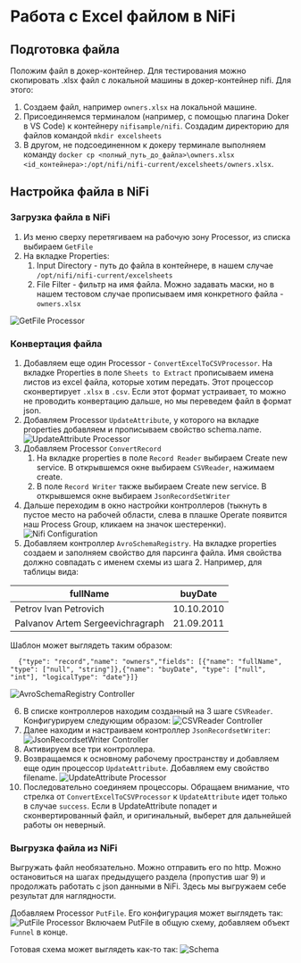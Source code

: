 # Работа с Excel файлом в NiFi

## Подготовка файла

Положим файл в докер-контейнер. Для тестирования можно скопировать .xlsx файл с локальной машины в докер-контейнер nifi. Для этого:

1. Создаем файл, например `owners.xlsx` на локальной машине.
2. Присоединяемся терминалом (например, с помощью плагина Doker в VS Code) к контейнеру `nifisample/nifi`. Создадим директорию для файлов командой `mkdir excelsheets`
3. В другом, не подсоединенном к докеру терминале выполняем команду `docker cp <полный_путь_до_файла>\owners.xlsx <id_контейнера>:/opt/nifi/nifi-current/excelsheets/owners.xlsx`.

## Настройка файла в NiFi

### Загрузка файла в NiFi

1. Из меню сверху перетягиваем на рабочую зону Processor, из списка выбираем `GetFile`
2. На вкладке Properties:
   1. Input Directory - путь до файла в контейнере, в нашем случае `/opt/nifi/nifi-current/excelsheets`
   2. File Filter - фильтр на имя файла. Можно задавать маски, но в нашем тестовом случае прописываем имя конкретного файла - `owners.xlsx`

![GetFile Processor](images/getfile.png)

### Конвертация файла

1. Добавляем еще один Processor - `ConvertExcelToCSVProcessor`. На вкладке Properties в поле `Sheets to Extract` прописываем имена листов из excel файла, которые хотим передать. Этот процессор сконвертирует `.xlsx` в `.csv`. Если этот формат устраивает, то можно не проводить конвертацию дальше, но мы переведем файл в формат json.
2. Добавляем Processor `UpdateAttribute`, у которого на вкладке properties добавляем и прописываем свойство schema.name.
   ![UpdateAttribute Processor](images/update-attribute-1.png)
3. Добавляем Processor `ConvertRecord`
   1. На вкладке properties в поле `Record Reader` выбираем Create new service. В открывшемся окне выбираем `CSVReader`, нажимаем create.
   2. В поле `Record Writer` также выбираем Create new service. В открывшемся окне выбираем `JsonRecordSetWriter`
4. Дальше переходим в окно настройки контроллеров (тыкнуть в пустое место на рабочей области, слева в плашке Operate появится наш Process Group, кликаем на значок шестеренки).
   ![Nifi Configuration](images/nifi_flow_configuration.png)
5. Добавляем контроллер `AvroSchemaRegistry`. На вкладке properties создаем и заполняем свойство для парсинга файла. Имя свойства должно совпадать с именем схемы из шага 2. Например, для таблицы вида:

  | fullName    | buyDate     |
  | ----------- | ----------- |
  | Petrov Ivan Petrovich      | 10.10.2010       |
  | PaIvanov Artem Sergeevichragraph   | 21.09.2011        |

   Шаблон может выглядеть таким образом:
  
      {"type": "record","name": "owners","fields": [{"name": "fullName", "type": ["null", "string"]},{"name": "buyDate", "type": ["null", "int"], "logicalType": "date"}]}

  ![AvroSchemaRegistry Controller](images/avro-schema-registry.png)

6. В списке контроллеров находим созданный на 3 шаге `CSVReader`. Конфигурируем следующим образом:
   ![CSVReader Controller](images/csvreader.png)
7. Далее находим и настраиваем контроллер `JsonRecordsetWriter`:
   ![JsonRecordsetWriter Controller](images/json-record-set-writer.png)
8. Активируем все три контроллера.
9. Возвращаемся к основному рабочему пространству и добавляем еще один процессор `UpdateAttribute`. Добавляем ему свойство filename.
    ![UpdateAttribute Processor](images/update-attribute-2.png)
10.  Последовательно соединяем процессоры. Обращаем внимание, что стрелка от `ConvertExcelToCSVProcessor` к `UpdateAttribute` идет только в случае `success`. Если в UpdateAttribute попадет и сконвертированный файл, и оригинальный, выберет для дальнейшей работы он неверный.

### Выгрузка файла из NiFi

Выгружать файл необязательно. Можно отправить его по http. Можно остановиться на шагах предыдущего раздела (пропустив шаг 9) и продолжать работать с json данными в NiFi. Здесь мы выгружаем себе результат для наглядности.

Добавляем Processor `PutFile`. Его конфигурация может выглядеть так:
  ![PutFile Processor](images/putfile.png)
Включаем PutFile в общую схему, добавляем объект `Funnel` в конце.

Готовая схема может выглядеть как-то так:
  ![Schema](images/schema.png)
